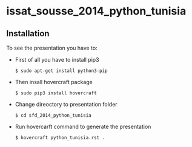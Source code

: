 issat_sousse_2014_python_tunisia
=======================

Installation
------------

To see the presentation you have to:

- First of all you have to install pip3

    `$ sudo apt-get install python3-pip`
    
    
- Then insall hovercraft package

    `$ sudo pip3 install hovercraft`
    
- Change direoctory to presentation folder
  
  `$ cd sfd_2014_python_tunisia`

- Run hovercarft command to generate the presentation
  
  `$ hovercraft python_tunisia.rst .`
  
